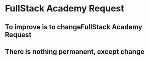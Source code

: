 # FullStack Academy Request
## To improve is to changeFullStack Academy Request
## There is nothing permanent, except change
